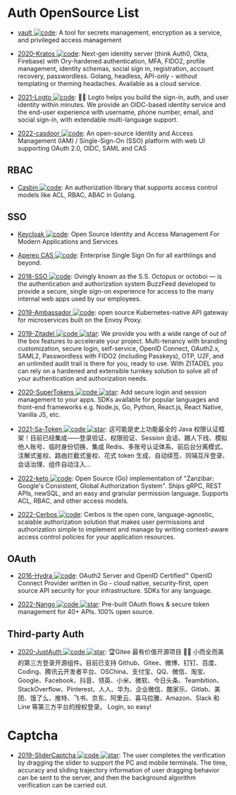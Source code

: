 # Auth OpenSource List

- [vault ![code](https://ng-tech.icu/assets/code.svg)](https://github.com/hashicorp/vault): A tool for secrets management, encryption as a service, and privileged access management

- [2020-Kratos ![code](https://ng-tech.icu/assets/code.svg)](https://github.com/ory/kratos): Next-gen identity server (think Auth0, Okta, Firebase) with Ory-hardened authentication, MFA, FIDO2, profile management, identity schemas, social sign in, registration, account recovery, passwordless. Golang, headless, API-only - without templating or theming headaches. Available as a cloud service.

- [2021-Logto ![code](https://ng-tech.icu/assets/code.svg)](https://github.com/logto-io/logto): 🧑‍🚀 Logto helps you build the sign-in, auth, and user identity within minutes. We provide an OIDC-based identity service and the end-user experience with username, phone number, email, and social sign-in, with extendable multi-language support.

- [2022-casdoor ![code](https://ng-tech.icu/assets/code.svg)](https://github.com/casdoor/casdoor): An open-source Identity and Access Management (IAM) / Single-Sign-On (SSO) platform with web UI supporting OAuth 2.0, OIDC, SAML and CAS

## RBAC

- [Casbin ![code](https://ng-tech.icu/assets/code.svg)](https://github.com/casbin/casbin): An authorization library that supports access control models like ACL, RBAC, ABAC in Golang.

## SSO

- [Keycloak ![code](https://ng-tech.icu/assets/code.svg)](https://github.com/keycloak/keycloak): Open Source Identity and Access Management For Modern Applications and Services

- [Apereo CAS ![code](https://ng-tech.icu/assets/code.svg)](https://github.com/apereo/cas): Enterprise Single Sign On for all earthlings and beyond.

- [2018-SSO ![code](https://ng-tech.icu/assets/code.svg)](https://github.com/buzzfeed/sso): Ovingly known as the S.S. Octopus or octoboi — is the authentication and authorization system BuzzFeed developed to provide a secure, single sign-on experience for access to the many internal web apps used by our employees.

- [2019-Ambassador ![code](https://ng-tech.icu/assets/code.svg)](https://github.com/datawire/ambassador): open source Kubernetes-native API gateway for microservices built on the Envoy Proxy.

- [2019-Zitadel ![code](https://ng-tech.icu/assets/code.svg) ![star](https://img.shields.io/github/stars/zitadel/zitadel)](https://github.com/zitadel/zitadel): We provide you with a wide range of out of the box features to accelerate your project. Multi-tenancy with branding customization, secure login, self-service, OpenID Connect, OAuth2.x, SAML2, Passwordless with FIDO2 (including Passkeys), OTP, U2F, and an unlimited audit trail is there for you, ready to use. With ZITADEL you can rely on a hardened and extensible turnkey solution to solve all of your authentication and authorization needs.

- [2020-SuperTokens ![code](https://ng-tech.icu/assets/code.svg) ![star](https://img.shields.io/github/stars/supertokens/supertokens-core)](https://github.com/supertokens/supertokens-core): Add secure login and session management to your apps. SDKs available for popular languages and front-end frameworks e.g. Node.js, Go, Python, React.js, React Native, Vanilla JS, etc.

- [2021-Sa-Token ![code](https://ng-tech.icu/assets/code.svg) ![star](https://img.shields.io/github/stars/dromara/Sa-Token)](https://github.com/dromara/Sa-Token): 这可能是史上功能最全的 Java 权限认证框架！目前已经集成——登录验证、权限验证、Session 会话、踢人下线、模拟他人账号、临时身份切换、集成 Redis、多账号认证体系、前后台分离模式、注解式鉴权、路由拦截式鉴权、花式 token 生成、自动续签、同端互斥登录、会话治理、组件自动注入...

- [2022-keto ![code](https://ng-tech.icu/assets/code.svg)](https://github.com/ory/keto): Open Source (Go) implementation of "Zanzibar: Google's Consistent, Global Authorization System". Ships gRPC, REST APIs, newSQL, and an easy and granular permission language. Supports ACL, RBAC, and other access models.

- [2022-Cerbos ![code](https://ng-tech.icu/assets/code.svg)](https://github.com/cerbos/cerbos): Cerbos is the open core, language-agnostic, scalable authorization solution that makes user permissions and authorization simple to implement and manage by writing context-aware access control policies for your application resources.

## OAuth

- [2016-Hydra ![code](https://ng-tech.icu/assets/code.svg)](https://github.com/ory/hydra): OAuth2 Server and OpenID Certified™ OpenID Connect Provider written in Go - cloud native, security-first, open source API security for your infrastructure. SDKs for any language.

- [2022-Nango ![code](https://ng-tech.icu/assets/code.svg) ![star](https://img.shields.io/github/stars/nangoHQ/nango)](https://github.com/nangoHQ/nango): Pre-built OAuth flows & secure token management for 40+ APIs. 100% open source.

## Third-party Auth

- [2020-JustAuth ![code](https://ng-tech.icu/assets/code.svg) ![star](https://img.shields.io/github/stars/justauth/JustAuth)](https://github.com/justauth/JustAuth): 🏆Gitee 最有价值开源项目 🚀💯 小而全而美的第三方登录开源组件。目前已支持 Github、Gitee、微博、钉钉、百度、Coding、腾讯云开发者平台、OSChina、支付宝、QQ、微信、淘宝、Google、Facebook、抖音、领英、小米、微软、今日头条、Teambition、StackOverflow、Pinterest、人人、华为、企业微信、酷家乐、Gitlab、美团、饿了么、推特、飞书、京东、阿里云、喜马拉雅、Amazon、Slack 和 Line 等第三方平台的授权登录。 Login, so easy!

# Captcha

- [2019-SliderCaptcha ![code](https://ng-tech.icu/assets/code.svg) ![star](https://img.shields.io/github/stars/ArgoZhang/SliderCaptcha)](https://github.com/ArgoZhang/SliderCaptcha): The user completes the verification by dragging the slider to support the PC and mobile terminals. The time, accuracy and sliding trajectory information of user dragging behavior can be sent to the server, and then the background algorithm verification can be carried out.
